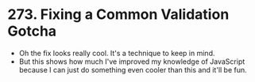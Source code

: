 # 273. Fixing a Common Validation Gotcha
- Oh the fix looks really cool. It's a technique to keep in mind.
- But this shows how much I've improved my knowledge of JavaScript because I can just do something even cooler than this and it'll be fun. 